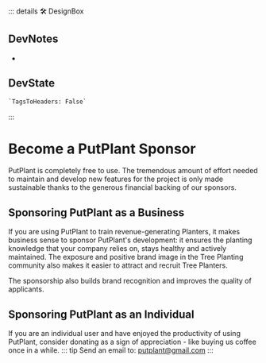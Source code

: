 ::: details 🛠 <dev>DesignBox</dev>

## DevNotes

-

## DevState

```py
`TagsToHeaders: False`
```

:::

# Become a <eco>PutPlant</eco> Sponsor

<eco>PutPlant</eco> is completely free to use. The tremendous amount of effort needed to maintain and develop new features for the project is only made sustainable thanks to the generous financial backing of our sponsors.

## Sponsoring <eco>PutPlant</eco> as a Business

If you are using <eco>PutPlant</eco> to train revenue-generating Planters, it makes business sense to sponsor <eco>PutPlant</eco>'s development: it ensures the planting knowledge that your company relies on, stays healthy and actively maintained. The exposure and positive brand image in the Tree Planting community also makes it easier to attract and recruit Tree Planters.

The sponsorship also builds brand recognition and improves the quality of applicants.

## Sponsoring <eco>PutPlant</eco> as an Individual

If you are an individual user and have enjoyed the productivity of using <eco>PutPlant</eco>, consider donating as a sign of appreciation - like buying us coffee once in a while.
::: tip Send an email to:
<putplant@gmail.com>
:::
